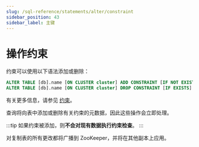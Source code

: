 ```yaml
---
slug: /sql-reference/statements/alter/constraint
sidebar_position: 43
sidebar_label: 主键
---
```



# 操作约束

约束可以使用以下语法添加或删除：

``` sql
ALTER TABLE [db].name [ON CLUSTER cluster] ADD CONSTRAINT [IF NOT EXISTS] constraint_name CHECK expression;
ALTER TABLE [db].name [ON CLUSTER cluster] DROP CONSTRAINT [IF EXISTS] constraint_name;
```

有关更多信息，请参见 [约束](../../../sql-reference/statements/create/table.md#constraints)。

查询将向表中添加或删除有关约束的元数据，因此这些操作会立即处理。

:::tip
如果约束被添加，则**不会对现有数据执行约束检查**。
:::

对复制表的所有更改都将广播到 ZooKeeper，并将在其他副本上应用。
